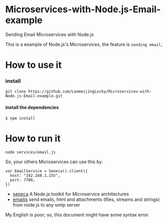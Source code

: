 # Microservices-with-Node.js-Email-example
Sending Email Microservices with Node.js

This is a example of Node.js's Microservices, the feature is `sending email`;

How to use it
============


### install


```
git clone https://github.com/LanmeijingLucky/Microservices-with-Node.js-Email-example.git
```

#### install the dependencies

```
$ npm install
```

How to run it
===========

```
node services/email.js
```

So, your others Microservices can use this by:

```
var EmailService = Seneca().client({
  host: "192.168.1.155",
  port: 7700,
})

```

- [seneca](https://github.com/senecajs/seneca) A Node.js toolkit for Microservice architectures
- [emailjs](https://github.com/eleith/emailjs) send emails, html and attachments (files, streams and strings) from node.js to any smtp server

My English is poor; so, this document might have some syntax error.